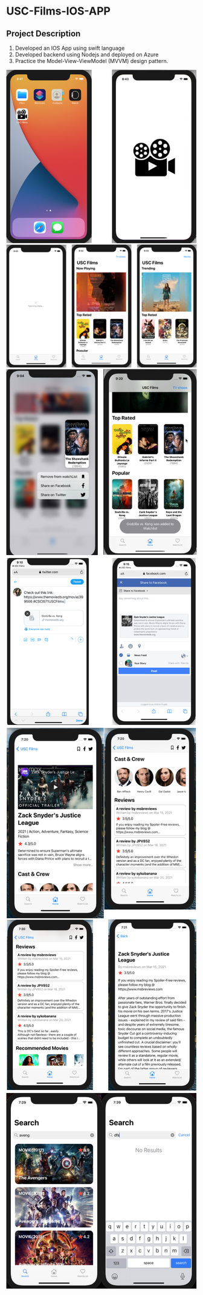# USC-Films-IOS-APP
## Project Description
1. Developed an IOS App using swift language
2. Developed backend using Nodejs and deployed on Azure
3. Practice the Model-View-ViewModel (MVVM) design pattern.

![icon](./pic/0.png)
![Home](./pic/1.png)
![Home2](./pic/2.png)
![Home2](./pic/3.png)
![Home2](./pic/45.png)
![Home2](./pic/6.png)
![Home2](./pic/7.png)